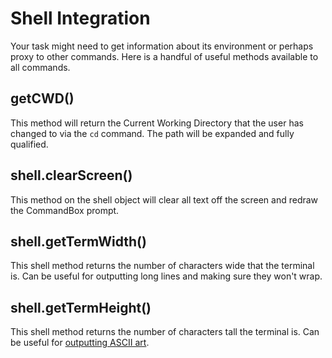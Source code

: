 # Shell Integration

Your task might need to get information about its environment or perhaps proxy to other commands. Here is a handful of useful methods available to all commands.

## getCWD\(\)

This method will return the Current Working Directory that the user has changed to via the `cd` command. The path will be expanded and fully qualified.

## shell.clearScreen\(\)

This method on the shell object will clear all text off the screen and redraw the CommandBox prompt.

## shell.getTermWidth\(\)

This shell method returns the number of characters wide that the terminal is. Can be useful for outputting long lines and making sure they won't wrap.

## shell.getTermHeight\(\)

This shell method returns the number of characters tall the terminal is. Can be useful for [outputting ASCII art](https://github.com/bdw429s/CommandBox-Image-To-ASCII).

